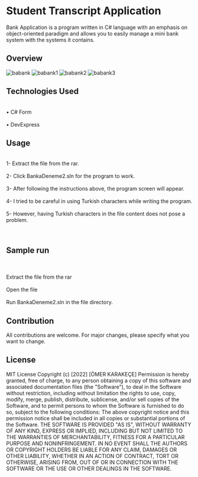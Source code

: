 <h1>Student Transcript Application </h1>

Bank Application is a program written in C# language with an emphasis on object-oriented paradigm and allows you to easily manage a mini bank system with the systems it contains.

<h2>Overview</h2>

![babank](https://github.com/omerkrkcc/StudentTranscriptApp/assets/92057033/a8b8a303-3c42-4b29-9561-2e135f62d8bb)
![babank1](https://github.com/omerkrkcc/StudentTranscriptApp/assets/92057033/9951292d-c0bb-4334-9ed4-3740bf44eeba)
![babank2](https://github.com/omerkrkcc/StudentTranscriptApp/assets/92057033/5a45d3be-f1b2-48ab-932b-c29089f36ada)
![babank3](https://github.com/omerkrkcc/StudentTranscriptApp/assets/92057033/8620cc14-ad1b-4324-818e-c7c43920059f)

<h2>Technologies Used </h2>

<br>• C# Form</br>
<br>• DevExpress</br>
## Usage
<br>1- Extract the file from the rar.</br>
<br>2- Click BankaDeneme2.sln for the program to work.</br>
<br>3- After following the instructions above, the program screen will appear.</br>
<br>4- I tried to be careful in using Turkish characters while writing the program.</br>
<br>5- However, having Turkish characters in the file content does not pose a problem.</br>

<br><h2>Sample run </h2></br>
<br>Extract the file from the rar</br>
<br>Open the file</br>
<br>Run BankaDeneme2.sln in the file directory.</br>

## Contribution
All contributions are welcome. For major changes, please specify what you want to change.

## License
MIT License Copyright (c) [2022] [ÖMER KARAKEÇE]
Permission is hereby granted, free of charge, to any person obtaining a copy of this software 
and associated documentation files (the "Software"), to deal in the Software without restriction, 
including without limitation the rights to use, copy, modify, merge, publish, distribute, sublicense, 
and/or sell copies of the Software, and to permit persons to whom the Software is furnished to do so, 
subject to the following conditions: The above copyright notice and this permission notice shall be 
included in all copies or substantial portions of the Software. THE SOFTWARE IS PROVIDED "AS IS", 
WITHOUT WARRANTY OF ANY KIND, EXPRESS OR IMPLIED, INCLUDING BUT NOT LIMITED TO THE WARRANTIES OF 
MERCHANTABILITY, FITNESS FOR A PARTICULAR PURPOSE AND NONINFRINGEMENT. IN NO EVENT SHALL THE AUTHORS 
OR COPYRIGHT HOLDERS BE LIABLE FOR ANY CLAIM, DAMAGES OR OTHER LIABILITY, WHETHER IN AN ACTION OF CONTRACT, 
TORT OR OTHERWISE, ARISING FROM, OUT OF OR IN CONNECTION WITH THE SOFTWARE OR THE USE OR OTHER DEALINGS 
IN THE SOFTWARE.
